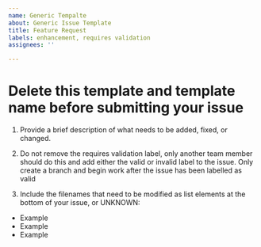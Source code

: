 ```yaml
---
name: Generic Tempalte
about: Generic Issue Template
title: Feature Request
labels: enhancement, requires validation
assignees: ''

---
```


# Delete this template and template name before submitting your issue

1. Provide a brief description of what needs to be added, fixed, or changed.

2. Do not remove the requires validation label, only another team member should do this and add either the valid or invalid label to the issue. Only create a branch and begin work after the issue has been labelled as valid

3. Include the filenames that need to be modified as list elements at the bottom of your issue, or UNKNOWN:

- Example
- Example
- Example
